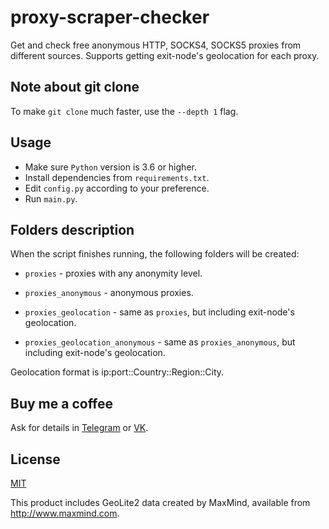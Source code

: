 # proxy-scraper-checker

Get and check free anonymous HTTP, SOCKS4, SOCKS5 proxies from different sources. Supports getting exit-node's geolocation for each proxy.

## Note about git clone

To make `git clone` much faster, use the `--depth 1` flag.

## Usage

- Make sure `Python` version is 3.6 or higher.
- Install dependencies from `requirements.txt`.
- Edit `config.py` according to your preference.
- Run `main.py`.

## Folders description

When the script finishes running, the following folders will be created:

- `proxies` - proxies with any anonymity level.

- `proxies_anonymous` - anonymous proxies.

- `proxies_geolocation` - same as `proxies`, but including exit-node's geolocation.

- `proxies_geolocation_anonymous` - same as `proxies_anonymous`, but including exit-node's geolocation.

Geolocation format is ip:port::Country::Region::City.

## Buy me a coffee

Ask for details in [Telegram](https://t.me/monosans) or [VK](https://vk.com/id607137534).

## License

[MIT](LICENSE)

This product includes GeoLite2 data created by MaxMind, available from http://www.maxmind.com.
